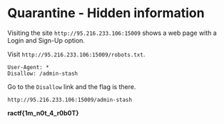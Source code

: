 # Quarantine - Hidden information

Visiting the site `http://95.216.233.106:15009` shows a web page with a Login and Sign-Up option.

Visit `http://95.216.233.106:15009/robots.txt`.

```
User-Agent: *
Disallow: /admin-stash
```

Go to the `Disallow` link and the flag is there.

`http://95.216.233.106:15009/admin-stash`

**ractf{1m_n0t_4_r0b0T}**